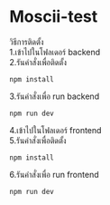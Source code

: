 # Moscii-test
วิธีการติดตั้ง<br>
1.เข้าไปในโฟลเดอร์ backend<br>
2.รันคำสั่งเพื่อติดตั้ง
```
npm install
```
3.รันคำสั่งเพื่อ run backend
```
npm run dev
```
4.เข้าไปในโฟลเดอร์ frontend<br>
5.รันคำสั่งเพื่อติดตั้ง
```
npm install
```
6.รันคำสั่งเพื่อ run frontend
```
npm run dev
```
